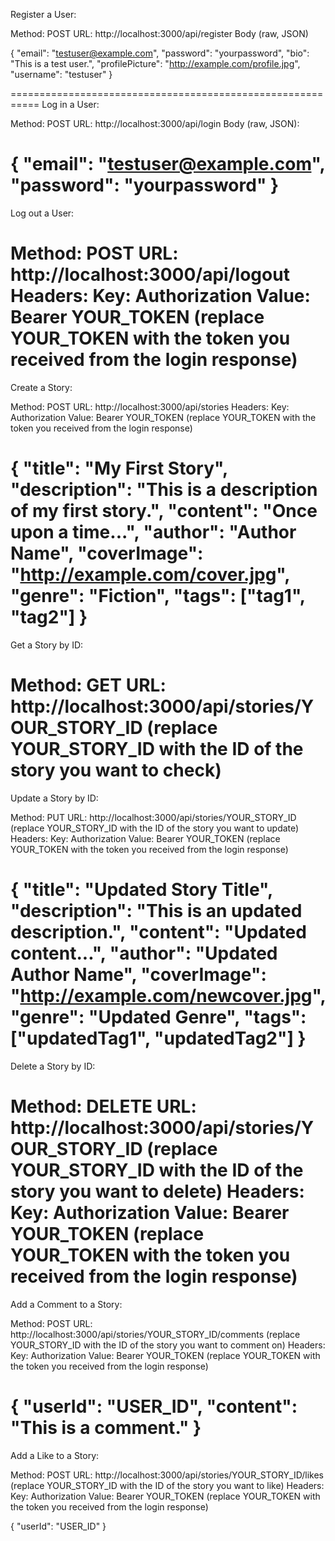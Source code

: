 Register a User:

Method: POST
URL: http://localhost:3000/api/register
Body (raw, JSON)

{
    "email": "testuser@example.com",
    "password": "yourpassword",
    "bio": "This is a test user.",
    "profilePicture": "http://example.com/profile.jpg",
    "username": "testuser"
}

===========================================================
Log in a User:

Method: POST
URL: http://localhost:3000/api/login
Body (raw, JSON):

{
    "email": "testuser@example.com",
    "password": "yourpassword"
}
===========================================================
Log out a User:

Method: POST
URL: http://localhost:3000/api/logout
Headers:
Key: Authorization
Value: Bearer YOUR_TOKEN (replace YOUR_TOKEN with the token you received from the login response)
===========================================================
Create a Story:

Method: POST
URL: http://localhost:3000/api/stories
Headers:
Key: Authorization
Value: Bearer YOUR_TOKEN (replace YOUR_TOKEN with the token you received from the login response)

{
    "title": "My First Story",
    "description": "This is a description of my first story.",
    "content": "Once upon a time...",
    "author": "Author Name",
    "coverImage": "http://example.com/cover.jpg",
    "genre": "Fiction",
    "tags": ["tag1", "tag2"]
}
===========================================================
Get a Story by ID:

Method: GET
URL: http://localhost:3000/api/stories/YOUR_STORY_ID (replace YOUR_STORY_ID with the ID of the story you want to check)
===========================================================
Update a Story by ID:

Method: PUT
URL: http://localhost:3000/api/stories/YOUR_STORY_ID (replace YOUR_STORY_ID with the ID of the story you want to update)
Headers:
Key: Authorization
Value: Bearer YOUR_TOKEN (replace YOUR_TOKEN with the token you received from the login response)

{
    "title": "Updated Story Title",
    "description": "This is an updated description.",
    "content": "Updated content...",
    "author": "Updated Author Name",
    "coverImage": "http://example.com/newcover.jpg",
    "genre": "Updated Genre",
    "tags": ["updatedTag1", "updatedTag2"]
}
===========================================================
Delete a Story by ID:

Method: DELETE
URL: http://localhost:3000/api/stories/YOUR_STORY_ID (replace YOUR_STORY_ID with the ID of the story you want to delete)
Headers:
Key: Authorization
Value: Bearer YOUR_TOKEN (replace YOUR_TOKEN with the token you received from the login response)
===========================================================
Add a Comment to a Story:

Method: POST
URL: http://localhost:3000/api/stories/YOUR_STORY_ID/comments (replace YOUR_STORY_ID with the ID of the story you want to comment on)
Headers:
Key: Authorization
Value: Bearer YOUR_TOKEN (replace YOUR_TOKEN with the token you received from the login response)

{
    "userId": "USER_ID",
    "content": "This is a comment."
}
===========================================================
Add a Like to a Story:

Method: POST
URL: http://localhost:3000/api/stories/YOUR_STORY_ID/likes (replace YOUR_STORY_ID with the ID of the story you want to like)
Headers:
Key: Authorization
Value: Bearer YOUR_TOKEN (replace YOUR_TOKEN with the token you received from the login response)

{
    "userId": "USER_ID"
}

